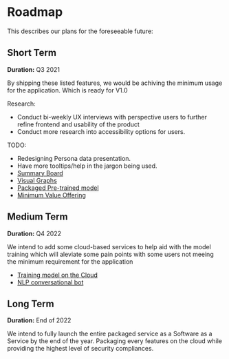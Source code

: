 # Roadmap

This describes our plans for the foreseeable future:

## Short Term

**Duration:** Q3 2021

By shipping these listed features, we would be achiving the minimum usage for the application. Which is ready for V1.0

Research:
- Conduct bi-weekly UX interviews with perspective users to further refine frontend and usability of the product
- Conduct more research into accessibility options for users.

TODO:
- Redesigning Persona data presentation. 
- Have more tooltips/help in the jargon being used.
- [Summary Board](https://github.com/dcsil/mango/milestone/7)
- [Visual Graphs](https://github.com/dcsil/mango/milestone/3)
- [Packaged Pre-trained model](https://github.com/dcsil/mango/milestone/6)
- [Minimum Value Offering](https://github.com/dcsil/mango/milestone/14)

## Medium Term

**Duration:** Q4 2022

We intend to add some cloud-based services to help aid with the model training which will aleviate some pain points with some users not meeing the minimum requirement for the application

- [Training model on the Cloud](https://github.com/dcsil/mango/milestone/10)
- [NLP conversational bot](https://github.com/dcsil/mango/milestone/11)

## Long Term

**Duration:** End of 2022

We intend to fully launch the entire packaged service as a Software as a Service by the end of the year. Packaging every features on the cloud while providing the highest level of security compliances.
